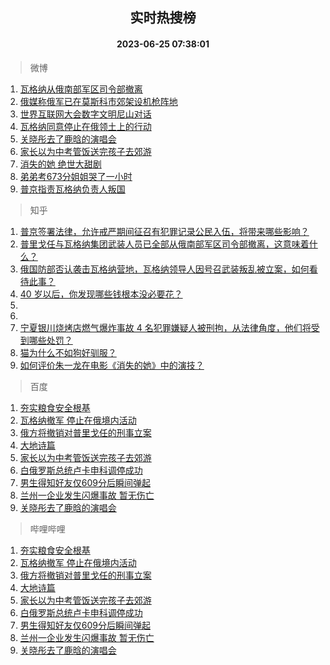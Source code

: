 <div align="center"><h2>实时热搜榜</h2><h4>2023-06-25 07:38:01</h4></div>

> 微博  

1. [瓦格纳从俄南部军区司令部撤离](https://s.weibo.com/weibo?q=%23%E7%93%A6%E6%A0%BC%E7%BA%B3%E4%BB%8E%E4%BF%84%E5%8D%97%E9%83%A8%E5%86%9B%E5%8C%BA%E5%8F%B8%E4%BB%A4%E9%83%A8%E6%92%A4%E7%A6%BB%23&t=31&band_rank=1&Refer=top)<br />
2. [俄媒称俄军已在莫斯科市郊架设机枪阵地](https://s.weibo.com/weibo?q=%23%E4%BF%84%E5%AA%92%E7%A7%B0%E4%BF%84%E5%86%9B%E5%B7%B2%E5%9C%A8%E8%8E%AB%E6%96%AF%E7%A7%91%E5%B8%82%E9%83%8A%E6%9E%B6%E8%AE%BE%E6%9C%BA%E6%9E%AA%E9%98%B5%E5%9C%B0%23&t=31&band_rank=2&Refer=top)<br />
3. [世界互联网大会数字文明尼山对话](https://s.weibo.com/weibo?q=%23%E4%B8%96%E7%95%8C%E4%BA%92%E8%81%94%E7%BD%91%E5%A4%A7%E4%BC%9A%E6%95%B0%E5%AD%97%E6%96%87%E6%98%8E%E5%B0%BC%E5%B1%B1%E5%AF%B9%E8%AF%9D%23&t=31&band_rank=3&Refer=top)<br />
4. [瓦格纳同意停止在俄领土上的行动](https://s.weibo.com/weibo?q=%23%E7%93%A6%E6%A0%BC%E7%BA%B3%E5%90%8C%E6%84%8F%E5%81%9C%E6%AD%A2%E5%9C%A8%E4%BF%84%E9%A2%86%E5%9C%9F%E4%B8%8A%E7%9A%84%E8%A1%8C%E5%8A%A8%23&t=31&band_rank=4&Refer=top)<br />
5. [关晓彤去了鹿晗的演唱会](https://s.weibo.com/weibo?q=%23%E5%85%B3%E6%99%93%E5%BD%A4%E5%8E%BB%E4%BA%86%E9%B9%BF%E6%99%97%E7%9A%84%E6%BC%94%E5%94%B1%E4%BC%9A%23&t=31&band_rank=5&Refer=top)<br />
6. [家长以为中考管饭送完孩子去郊游](https://s.weibo.com/weibo?q=%23%E5%AE%B6%E9%95%BF%E4%BB%A5%E4%B8%BA%E4%B8%AD%E8%80%83%E7%AE%A1%E9%A5%AD%E9%80%81%E5%AE%8C%E5%AD%A9%E5%AD%90%E5%8E%BB%E9%83%8A%E6%B8%B8%23&t=31&band_rank=6&Refer=top)<br />
7. [消失的她 绝世大甜剧](https://s.weibo.com/weibo?q=%E6%B6%88%E5%A4%B1%E7%9A%84%E5%A5%B9%20%E7%BB%9D%E4%B8%96%E5%A4%A7%E7%94%9C%E5%89%A7&t=31&band_rank=7&Refer=top)<br />
8. [弟弟考673分姐姐哭了一小时](https://s.weibo.com/weibo?q=%23%E5%BC%9F%E5%BC%9F%E8%80%83673%E5%88%86%E5%A7%90%E5%A7%90%E5%93%AD%E4%BA%86%E4%B8%80%E5%B0%8F%E6%97%B6%23&t=31&band_rank=8&Refer=top)<br />
9. [普京指责瓦格纳负责人叛国](https://s.weibo.com/weibo?q=%23%E6%99%AE%E4%BA%AC%E6%8C%87%E8%B4%A3%E7%93%A6%E6%A0%BC%E7%BA%B3%E8%B4%9F%E8%B4%A3%E4%BA%BA%E5%8F%9B%E5%9B%BD%23&t=31&band_rank=9&Refer=top)<br />

> 知乎  

1. [普京签署法律，允许戒严期间征召有犯罪记录公民入伍，将带来哪些影响？](https://www.zhihu.com/question/608345264)<br />
2. [普里戈任与瓦格纳集团武装人员已全部从俄南部军区司令部撤离，这意味着什么？](https://www.zhihu.com/question/608395500)<br />
3. [俄国防部否认袭击瓦格纳营地，瓦格纳领导人因号召武装叛乱被立案，如何看待此事？](https://www.zhihu.com/question/608218892)<br />
4. [40 岁以后，你发现哪些钱根本没必要花？](https://www.zhihu.com/question/593808844)<br />
5. []()<br />
6. []()<br />
7. [宁夏银川烧烤店燃气爆炸事故 4 名犯罪嫌疑人被刑拘，从法律角度，他们将受到哪些处罚？](https://www.zhihu.com/question/608287472)<br />
8. [猫为什么不如狗好驯服？](https://www.zhihu.com/question/605865648)<br />
9. [如何评价朱一龙在电影《消失的她》中的演技？](https://www.zhihu.com/question/607660063)<br />

> 百度  

1. [夯实粮食安全根基](https://www.baidu.com/s?wd=%E5%A4%AF%E5%AE%9E%E7%B2%AE%E9%A3%9F%E5%AE%89%E5%85%A8%E6%A0%B9%E5%9F%BA&sa=fyb_news&rsv_dl=fyb_news)<br />
2. [瓦格纳撤军 停止在俄境内活动](https://www.baidu.com/s?wd=%E7%93%A6%E6%A0%BC%E7%BA%B3%E6%92%A4%E5%86%9B+%E5%81%9C%E6%AD%A2%E5%9C%A8%E4%BF%84%E5%A2%83%E5%86%85%E6%B4%BB%E5%8A%A8&sa=fyb_news&rsv_dl=fyb_news)<br />
3. [俄方将撤销对普里戈任的刑事立案](https://www.baidu.com/s?wd=%E4%BF%84%E6%96%B9%E5%B0%86%E6%92%A4%E9%94%80%E5%AF%B9%E6%99%AE%E9%87%8C%E6%88%88%E4%BB%BB%E7%9A%84%E5%88%91%E4%BA%8B%E7%AB%8B%E6%A1%88&sa=fyb_news&rsv_dl=fyb_news)<br />
4. [大地诗篇](https://www.baidu.com/s?wd=%E5%A4%A7%E5%9C%B0%E8%AF%97%E7%AF%87&sa=fyb_news&rsv_dl=fyb_news)<br />
5. [家长以为中考管饭送完孩子去郊游](https://www.baidu.com/s?wd=%E5%AE%B6%E9%95%BF%E4%BB%A5%E4%B8%BA%E4%B8%AD%E8%80%83%E7%AE%A1%E9%A5%AD%E9%80%81%E5%AE%8C%E5%AD%A9%E5%AD%90%E5%8E%BB%E9%83%8A%E6%B8%B8&sa=fyb_news&rsv_dl=fyb_news)<br />
6. [白俄罗斯总统卢卡申科调停成功](https://www.baidu.com/s?wd=%E7%99%BD%E4%BF%84%E7%BD%97%E6%96%AF%E6%80%BB%E7%BB%9F%E5%8D%A2%E5%8D%A1%E7%94%B3%E7%A7%91%E8%B0%83%E5%81%9C%E6%88%90%E5%8A%9F&sa=fyb_news&rsv_dl=fyb_news)<br />
7. [男生得知好友仅609分后瞬间弹起](https://www.baidu.com/s?wd=%E7%94%B7%E7%94%9F%E5%BE%97%E7%9F%A5%E5%A5%BD%E5%8F%8B%E4%BB%85609%E5%88%86%E5%90%8E%E7%9E%AC%E9%97%B4%E5%BC%B9%E8%B5%B7&sa=fyb_news&rsv_dl=fyb_news)<br />
8. [兰州一企业发生闪爆事故 暂无伤亡](https://www.baidu.com/s?wd=%E5%85%B0%E5%B7%9E%E4%B8%80%E4%BC%81%E4%B8%9A%E5%8F%91%E7%94%9F%E9%97%AA%E7%88%86%E4%BA%8B%E6%95%85+%E6%9A%82%E6%97%A0%E4%BC%A4%E4%BA%A1&sa=fyb_news&rsv_dl=fyb_news)<br />
9. [关晓彤去了鹿晗的演唱会](https://www.baidu.com/s?wd=%E5%85%B3%E6%99%93%E5%BD%A4%E5%8E%BB%E4%BA%86%E9%B9%BF%E6%99%97%E7%9A%84%E6%BC%94%E5%94%B1%E4%BC%9A&sa=fyb_news&rsv_dl=fyb_news)<br />

> 哔哩哔哩  

1. [夯实粮食安全根基](https://www.baidu.com/s?wd=%E5%A4%AF%E5%AE%9E%E7%B2%AE%E9%A3%9F%E5%AE%89%E5%85%A8%E6%A0%B9%E5%9F%BA&sa=fyb_news&rsv_dl=fyb_news)<br />
2. [瓦格纳撤军 停止在俄境内活动](https://www.baidu.com/s?wd=%E7%93%A6%E6%A0%BC%E7%BA%B3%E6%92%A4%E5%86%9B+%E5%81%9C%E6%AD%A2%E5%9C%A8%E4%BF%84%E5%A2%83%E5%86%85%E6%B4%BB%E5%8A%A8&sa=fyb_news&rsv_dl=fyb_news)<br />
3. [俄方将撤销对普里戈任的刑事立案](https://www.baidu.com/s?wd=%E4%BF%84%E6%96%B9%E5%B0%86%E6%92%A4%E9%94%80%E5%AF%B9%E6%99%AE%E9%87%8C%E6%88%88%E4%BB%BB%E7%9A%84%E5%88%91%E4%BA%8B%E7%AB%8B%E6%A1%88&sa=fyb_news&rsv_dl=fyb_news)<br />
4. [大地诗篇](https://www.baidu.com/s?wd=%E5%A4%A7%E5%9C%B0%E8%AF%97%E7%AF%87&sa=fyb_news&rsv_dl=fyb_news)<br />
5. [家长以为中考管饭送完孩子去郊游](https://www.baidu.com/s?wd=%E5%AE%B6%E9%95%BF%E4%BB%A5%E4%B8%BA%E4%B8%AD%E8%80%83%E7%AE%A1%E9%A5%AD%E9%80%81%E5%AE%8C%E5%AD%A9%E5%AD%90%E5%8E%BB%E9%83%8A%E6%B8%B8&sa=fyb_news&rsv_dl=fyb_news)<br />
6. [白俄罗斯总统卢卡申科调停成功](https://www.baidu.com/s?wd=%E7%99%BD%E4%BF%84%E7%BD%97%E6%96%AF%E6%80%BB%E7%BB%9F%E5%8D%A2%E5%8D%A1%E7%94%B3%E7%A7%91%E8%B0%83%E5%81%9C%E6%88%90%E5%8A%9F&sa=fyb_news&rsv_dl=fyb_news)<br />
7. [男生得知好友仅609分后瞬间弹起](https://www.baidu.com/s?wd=%E7%94%B7%E7%94%9F%E5%BE%97%E7%9F%A5%E5%A5%BD%E5%8F%8B%E4%BB%85609%E5%88%86%E5%90%8E%E7%9E%AC%E9%97%B4%E5%BC%B9%E8%B5%B7&sa=fyb_news&rsv_dl=fyb_news)<br />
8. [兰州一企业发生闪爆事故 暂无伤亡](https://www.baidu.com/s?wd=%E5%85%B0%E5%B7%9E%E4%B8%80%E4%BC%81%E4%B8%9A%E5%8F%91%E7%94%9F%E9%97%AA%E7%88%86%E4%BA%8B%E6%95%85+%E6%9A%82%E6%97%A0%E4%BC%A4%E4%BA%A1&sa=fyb_news&rsv_dl=fyb_news)<br />
9. [关晓彤去了鹿晗的演唱会](https://www.baidu.com/s?wd=%E5%85%B3%E6%99%93%E5%BD%A4%E5%8E%BB%E4%BA%86%E9%B9%BF%E6%99%97%E7%9A%84%E6%BC%94%E5%94%B1%E4%BC%9A&sa=fyb_news&rsv_dl=fyb_news)<br />
